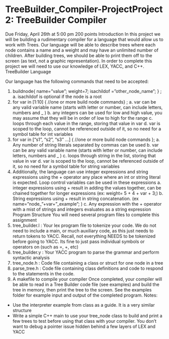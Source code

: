 # TreeBuilder_Compiler-ProjectProject 2: TreeBuilder Compiler
Due Friday, April 26th at 5:00 pm
200 points
Introduction
In this project we will be building a rudimentary compiler for a language that would allow us
to work with Trees. Our language will be able to describe trees where each node contains a name
and a weight and may have an unlimited number of children. After building trees, we should be able
to print them off to the screen (as text, not a graphic representation). In order to complete this
project we will need to use our knowledge of LEX, YACC, and C++.
TreeBuilder Language

Our language has the following commands that need to be accepted:
1. buildnode{ name=”value”; weight=7; isachildof =”other_node_name”; } ;
a. isachildof is optional if the node is a root
2. for var in [1:10] { //one or more build node commands} ;
a. var can be any valid variable name (starts with letter or number, can include letters,
numbers and _ )
b. any integers can be used for low and high value, you may assume that they will be in
order of low to high for the range
c. loops through each value in the range, storing that value in var
d. var is scoped to the loop, cannot be referenced outside of it, so no need for a
symbol table for int variables
3. for var in [“s1”, “s2”, “s3” …] { //one or more build node commands };
a. Any number of string literals separated by commas can be used
b. var can be any valid variable name (starts with letter or number, can include letters,
numbers and _ )
c. loops through string in the list, storing that value in var
d. var is scoped to the loop, cannot be referenced outside of it, so no need for a
symbol table for string variables
4. Additionally, the language can use integer expressions and string expressions using the +
operator any place where an int or string literal is expected. Loop control variables can be
used in these expressions
a. integer expressions using + result in adding the values together, can be chained
together for longer expressions (ex: weight= 5 + 4 + var + 3;)
b. String expressions using + result in string concatenation. (ex
name=”node_”+var+”_example”; )
c. Any expression with the + operator with a mist of strings and integers evaluates as a
string expression
Program Structure
You will need several program files to complete this assignment
1. tree_builder.l : Your lex program file to tokenize your code. We do not need to include a
main, or much auxiliary code, as this just needs to return tokens to YACC. Recall, not 
everything NEEDS to be tokenized before going to YACC. Its fine to just pass individual
symbols or operators on (such as =, +, etc)
2. tree_builder.y : Your YACC program to parse the grammar and perform syntactic analysis
3. tree_node.h : Code file containing a class or struct for one node in a tree
4. parse_tree.h : Code file containing class definitions and code to respond to the statements
in the code.
5. A makefile to compile your compiler
Once completed, your compiler will be able to read in a Tree Builder code file (see examples)
and build the tree in memory, then print the tree to the screen. See the examples folder for
example input and output of the completed program.
Notes:
- Use the interpreter example from class as a guide. It is a very similar structure
- Write a simple C++ main to use your tree_node class to build and print a few trees to test
before using that class with your compiler. You don’t want to debug a pointer issue hidden
behind a few layers of LEX and YACC
